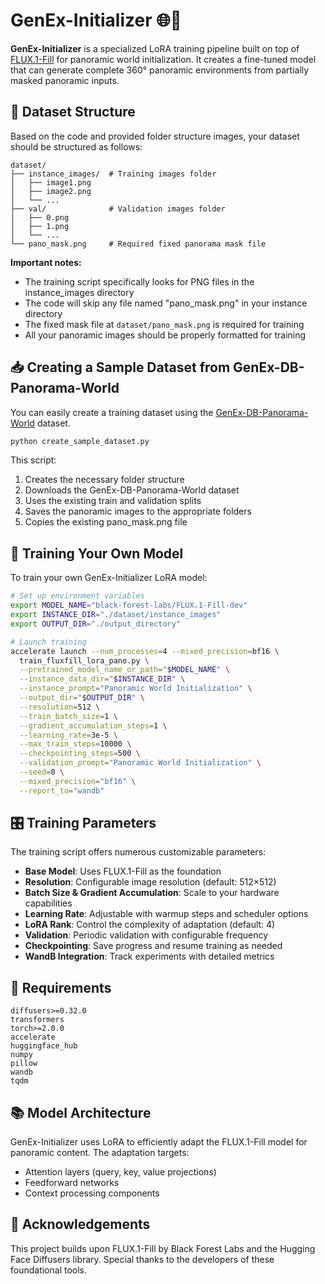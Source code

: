 # GenEx-Initializer 🌐🎨

**GenEx-Initializer** is a specialized LoRA training pipeline built on top of [FLUX.1-Fill](https://huggingface.co/black-forest-labs/FLUX.1-Fill-dev) for panoramic world initialization.
It creates a fine-tuned model that can generate complete 360° panoramic environments from partially masked panoramic inputs.

## 📂 Dataset Structure

Based on the code and provided folder structure images, your dataset should be structured as follows:

```
dataset/
├── instance_images/  # Training images folder
│   ├── image1.png
│   ├── image2.png
│   └── ...
├── val/              # Validation images folder
│   ├── 0.png
│   ├── 1.png
│   └── ...
└── pano_mask.png     # Required fixed panorama mask file
```

**Important notes:**
- The training script specifically looks for PNG files in the instance_images directory
- The code will skip any file named "pano_mask.png" in your instance directory
- The fixed mask file at `dataset/pano_mask.png` is required for training
- All your panoramic images should be properly formatted for training


## 📥 Creating a Sample Dataset from GenEx-DB-Panorama-World

You can easily create a training dataset using the [GenEx-DB-Panorama-World](https://huggingface.co/datasets/genex-world/GenEx-DB-Panorama-World) dataset. 

```python
python create_sample_dataset.py
```

This script:
1. Creates the necessary folder structure
2. Downloads the GenEx-DB-Panorama-World dataset
3. Uses the existing train and validation splits
4. Saves the panoramic images to the appropriate folders
5. Copies the existing pano_mask.png file



## 🚀 Training Your Own Model

To train your own GenEx-Initializer LoRA model:

```bash
# Set up environment variables
export MODEL_NAME="black-forest-labs/FLUX.1-Fill-dev"
export INSTANCE_DIR="./dataset/instance_images"
export OUTPUT_DIR="./output_directory"

# Launch training
accelerate launch --num_processes=4 --mixed_precision=bf16 \
  train_fluxfill_lora_pano.py \
  --pretrained_model_name_or_path="$MODEL_NAME" \
  --instance_data_dir="$INSTANCE_DIR" \
  --instance_prompt="Panoramic World Initialization" \
  --output_dir="$OUTPUT_DIR" \
  --resolution=512 \
  --train_batch_size=1 \
  --gradient_accumulation_steps=1 \
  --learning_rate=3e-5 \
  --max_train_steps=10000 \
  --checkpointing_steps=500 \
  --validation_prompt="Panoramic World Initialization" \
  --seed=0 \
  --mixed_precision="bf16" \
  --report_to="wandb"
```

## 🎛️ Training Parameters

The training script offers numerous customizable parameters:

- **Base Model**: Uses FLUX.1-Fill as the foundation
- **Resolution**: Configurable image resolution (default: 512×512)
- **Batch Size & Gradient Accumulation**: Scale to your hardware capabilities 
- **Learning Rate**: Adjustable with warmup steps and scheduler options
- **LoRA Rank**: Control the complexity of adaptation (default: 4)
- **Validation**: Periodic validation with configurable frequency
- **Checkpointing**: Save progress and resume training as needed
- **WandB Integration**: Track experiments with detailed metrics

## 🔧 Requirements

```
diffusers>=0.32.0
transformers
torch>=2.0.0
accelerate
huggingface_hub
numpy
pillow
wandb
tqdm
```

## 📚 Model Architecture

GenEx-Initializer uses LoRA to efficiently adapt the FLUX.1-Fill model for panoramic content. The adaptation targets:

- Attention layers (query, key, value projections)
- Feedforward networks
- Context processing components

## 🙏 Acknowledgements

This project builds upon FLUX.1-Fill by Black Forest Labs and the Hugging Face Diffusers library. Special thanks to the developers of these foundational tools.